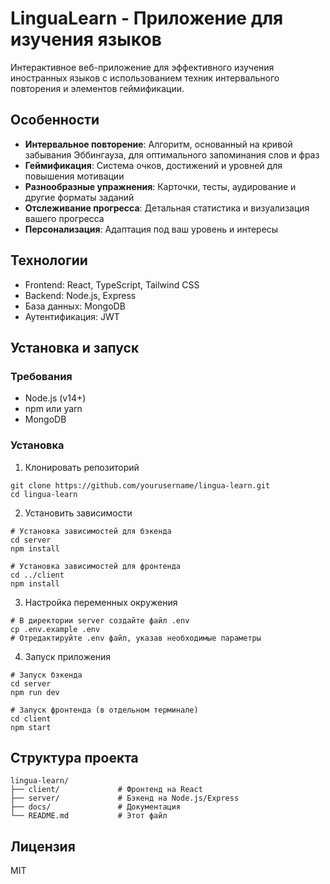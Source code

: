 # LinguaLearn - Приложение для изучения языков

Интерактивное веб-приложение для эффективного изучения иностранных языков с использованием техник интервального повторения и элементов геймификации.

## Особенности

- **Интервальное повторение**: Алгоритм, основанный на кривой забывания Эббингауза, для оптимального запоминания слов и фраз
- **Геймификация**: Система очков, достижений и уровней для повышения мотивации
- **Разнообразные упражнения**: Карточки, тесты, аудирование и другие форматы заданий
- **Отслеживание прогресса**: Детальная статистика и визуализация вашего прогресса
- **Персонализация**: Адаптация под ваш уровень и интересы

## Технологии

- Frontend: React, TypeScript, Tailwind CSS
- Backend: Node.js, Express
- База данных: MongoDB
- Аутентификация: JWT

## Установка и запуск

### Требования
- Node.js (v14+)
- npm или yarn
- MongoDB

### Установка

1. Клонировать репозиторий
```
git clone https://github.com/yourusername/lingua-learn.git
cd lingua-learn
```

2. Установить зависимости
```
# Установка зависимостей для бэкенда
cd server
npm install

# Установка зависимостей для фронтенда
cd ../client
npm install
```

3. Настройка переменных окружения
```
# В директории server создайте файл .env
cp .env.example .env
# Отредактируйте .env файл, указав необходимые параметры
```

4. Запуск приложения
```
# Запуск бэкенда
cd server
npm run dev

# Запуск фронтенда (в отдельном терминале)
cd client
npm start
```

## Структура проекта

```
lingua-learn/
├── client/             # Фронтенд на React
├── server/             # Бэкенд на Node.js/Express
├── docs/               # Документация
└── README.md           # Этот файл
```

## Лицензия

MIT 